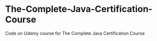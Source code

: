 # The-Complete-Java-Certification-Course
 Code on Udemy course for The Complete Java Certification Course
